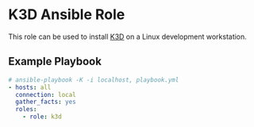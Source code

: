 # K3D Ansible Role

This role can be used to install [K3D](https://k3d.io/) on a Linux development workstation.

## Example Playbook

```yml
# ansible-playbook -K -i localhost, playbook.yml
- hosts: all
  connection: local
  gather_facts: yes
  roles:
    - role: k3d
```
